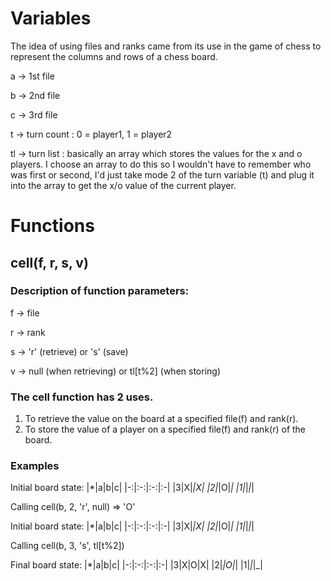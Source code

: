 # Variables

The idea of using files and ranks came from its use in the game of chess 
to represent the columns and rows of a chess board.

a -> 1st file

b -> 2nd file

c -> 3rd file

t -> turn count : 0 = player1, 1 = player2

tl -> turn list : basically an array which stores the values for the x and o players.
 I choose an array to do this so I wouldn't have to remember who was first or second,
 I'd just take mode 2 of the turn variable (t) and plug it into the array to get the
 x/o value of the current player.

# Functions

## cell(f, r, s, v)

### Description of function parameters: 
f -> file

r -> rank

s -> 'r' (retrieve) or 's' (save)

v -> null (when retrieving) or tl[t%2] (when storing)

### The cell function has 2 uses. 
1. To retrieve the value on the board at a specified file(f)
  and rank(r). 
2. To store the value of a player on a specified file(f) and
  rank(r) of the board.

### Examples
Initial board state:
|*|a|b|c|
|-:|:-:|:-:|:-|
|3|X|_|X|
|2|_|O|_|
|1|_|_|_|

Calling cell(b, 2, 'r', null) => 'O'

Initial board state:
|*|a|b|c|
|-:|:-:|:-:|:-|
|3|X|_|X|
|2|_|O|_|
|1|_|_|_|

Calling cell(b, 3, 's', tl[t%2])

Final board state:
|*|a|b|c|
|-:|:-:|:-:|:-|
|3|X|O|X|
|2|_|O|_|
|1|_|_|_|